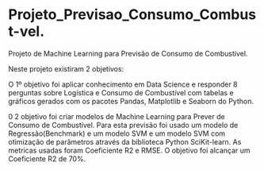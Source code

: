 # Projeto_Previsao_Consumo_Combust-vel.
Projeto de Machine Learning para Previsão de Consumo de Combustível.

Neste projeto existiram 2 objetivos:

O 1º objetivo foi aplicar conhecimento em Data Science e responder 8 perguntas sobre Logística e Consumo de Combustível com tabelas e gráficos gerados com os pacotes Pandas, Matplotlib e Seaborn do Python.

0 2 objetivo foi criar modelos de Machine Learning para Prever de Consumo de Combustível. 
Para esta previsão foi usado um modelo de Regressão(Benchmark) e um modelo SVM e um modelo SVM com otimização de parâmetros através da biblioteca Python SciKit-learn.
As metricas usadas foram Coeficiente R2 e RMSE.
O objetivo foi alcançar um Coeficiente R2 de 70%.



